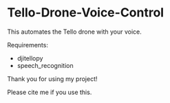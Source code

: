 # Tello-Drone-Voice-Control
This automates the Tello drone with your voice.

Requirements:

- djitellopy
- speech_recognition

Thank you for using my project!

Please cite me if you use this.
